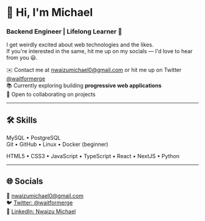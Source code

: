 # 👋 Hi, I'm Michael  
### Backend Engineer | Lifelong Learner 🚀

I get weirdly excited about web technologies and the likes.  
If you're interested in the same, hit me up on my socials — I'd love to hear from you 😃.  

✉️ Contact me at [nwaizumichael0@gmail.com](mailto:nwaizumichael0@gmail.com) or hit me up on Twitter [@waitformerge](https://twitter.com/waitformerge)  
📚 Currently exploring building **progressive web applications**  
🤝 Open to collaborating on projects  

---

## 🛠 Skills  
MySQL • PostgreSQL  
Git • GitHub • Linux • Docker (beginner)

HTML5 • CSS3 • JavaScript • TypeScript • React • NextJS • Python 


---

## 🌐 Socials  
📧 [nwaizumichael0@gmail.com](mailto:nwaizumichael0@gmail.com)  
🐦 [Twitter: @waitformerge](https://twitter.com/waitformerge)  
💼 [LinkedIn: Nwaizu Michael](https://www.linkedin.com/in/NwaizuMichael/)  

